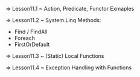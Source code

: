 => Lesson11.1 ~ Action, Predicate, Functor Exmaples

=> Lesson11.2 ~ System.Linq Methods:
* Find / FindAll
* Foreach
* FirstOrDefault 

=> Lesson11.3 ~ (Static) Local Functions

=> Lesson11.4 ~ Exception Handling with Functions
